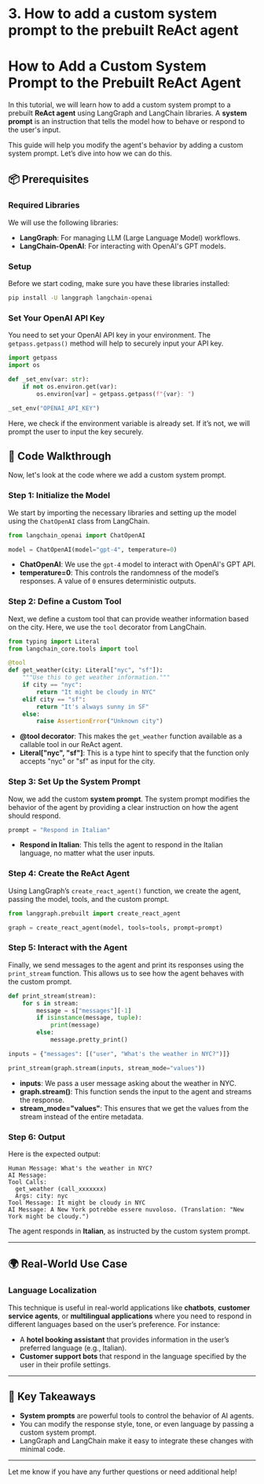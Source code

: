 # 3. How to add a custom system prompt to the prebuilt ReAct agent

# How to Add a Custom System Prompt to the Prebuilt ReAct Agent

In this tutorial, we will learn how to add a custom system prompt to a prebuilt **ReAct agent** using LangGraph and LangChain libraries. A **system prompt** is an instruction that tells the model how to behave or respond to the user's input.

This guide will help you modify the agent's behavior by adding a custom system prompt. Let’s dive into how we can do this.

## 📦 Prerequisites

### Required Libraries
We will use the following libraries:
- **LangGraph**: For managing LLM (Large Language Model) workflows.
- **LangChain-OpenAI**: For interacting with OpenAI's GPT models.

### Setup

Before we start coding, make sure you have these libraries installed:

```bash
pip install -U langgraph langchain-openai
```

### Set Your OpenAI API Key

You need to set your OpenAI API key in your environment. The `getpass.getpass()` method will help to securely input your API key.

```python
import getpass
import os

def _set_env(var: str):
    if not os.environ.get(var):
        os.environ[var] = getpass.getpass(f"{var}: ")

_set_env("OPENAI_API_KEY")
```

Here, we check if the environment variable is already set. If it’s not, we will prompt the user to input the key securely.

## 🚀 Code Walkthrough

Now, let's look at the code where we add a custom system prompt.

### Step 1: Initialize the Model

We start by importing the necessary libraries and setting up the model using the `ChatOpenAI` class from LangChain. 

```python
from langchain_openai import ChatOpenAI

model = ChatOpenAI(model="gpt-4", temperature=0)
```

- **ChatOpenAI**: We use the `gpt-4` model to interact with OpenAI's GPT API.
- **temperature=0**: This controls the randomness of the model’s responses. A value of `0` ensures deterministic outputs.

### Step 2: Define a Custom Tool

Next, we define a custom tool that can provide weather information based on the city. Here, we use the `tool` decorator from LangChain.

```python
from typing import Literal
from langchain_core.tools import tool

@tool
def get_weather(city: Literal["nyc", "sf"]):
    """Use this to get weather information."""
    if city == "nyc":
        return "It might be cloudy in NYC"
    elif city == "sf":
        return "It's always sunny in SF"
    else:
        raise AssertionError("Unknown city")
```

- **@tool decorator**: This makes the `get_weather` function available as a callable tool in our ReAct agent.
- **Literal["nyc", "sf"]**: This is a type hint to specify that the function only accepts "nyc" or "sf" as input for the city.

### Step 3: Set Up the System Prompt

Now, we add the custom **system prompt**. The system prompt modifies the behavior of the agent by providing a clear instruction on how the agent should respond.

```python
prompt = "Respond in Italian"
```

- **Respond in Italian**: This tells the agent to respond in the Italian language, no matter what the user inputs.

### Step 4: Create the ReAct Agent

Using LangGraph’s `create_react_agent()` function, we create the agent, passing the model, tools, and the custom prompt.

```python
from langgraph.prebuilt import create_react_agent

graph = create_react_agent(model, tools=tools, prompt=prompt)
```

### Step 5: Interact with the Agent

Finally, we send messages to the agent and print its responses using the `print_stream` function. This allows us to see how the agent behaves with the custom prompt.

```python
def print_stream(stream):
    for s in stream:
        message = s["messages"][-1]
        if isinstance(message, tuple):
            print(message)
        else:
            message.pretty_print()

inputs = {"messages": [("user", "What's the weather in NYC?")]}

print_stream(graph.stream(inputs, stream_mode="values"))
```

- **inputs**: We pass a user message asking about the weather in NYC.
- **graph.stream()**: This function sends the input to the agent and streams the response.
- **stream_mode="values"**: This ensures that we get the values from the stream instead of the entire metadata.

### Step 6: Output

Here is the expected output:

```plaintext
Human Message: What's the weather in NYC?
AI Message:
Tool Calls:
  get_weather (call_xxxxxxx)
  Args: city: nyc
Tool Message: It might be cloudy in NYC
AI Message: A New York potrebbe essere nuvoloso. (Translation: "New York might be cloudy.")
```

The agent responds in **Italian**, as instructed by the custom system prompt.

---

## 🌍 Real-World Use Case

### Language Localization

This technique is useful in real-world applications like **chatbots**, **customer service agents**, or **multilingual applications** where you need to respond in different languages based on the user’s preference. For instance:

- A **hotel booking assistant** that provides information in the user’s preferred language (e.g., Italian).
- **Customer support bots** that respond in the language specified by the user in their profile settings.

---

## 📝 Key Takeaways

- **System prompts** are powerful tools to control the behavior of AI agents.
- You can modify the response style, tone, or even language by passing a custom system prompt.
- LangGraph and LangChain make it easy to integrate these changes with minimal code.

---

Let me know if you have any further questions or need additional help!